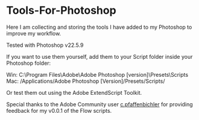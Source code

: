 # Tools-For-Photoshop
Here I am collecting and storing the tools I have added to my Photoshop to improve my workflow.

Tested with Photoshop v22.5.9


If you want to use them yourself, add them to your Script folder inside your Photoshop folder:

Win: C:\Program Files\Adobe\Adobe Photoshop [version]\Presets\Scripts\
Mac: /Applications/Adobe Photoshop [Version]/Presets/Scripts/

Or test them out using the Adobe ExtendScript Toolkit.

Special thanks to the Adobe Community user [c.pfaffenbichler](https://community.adobe.com/t5/user/viewprofilepage/user-id/7998241) for providing feedback for my v0.0.1 of the Flow scripts. 
